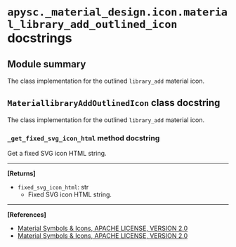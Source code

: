# `apysc._material_design.icon.material_library_add_outlined_icon` docstrings

## Module summary

The class implementation for the outlined `library_add` material icon.

## `MateriallibraryAddOutlinedIcon` class docstring

The class implementation for the outlined `library_add` material icon.

### `_get_fixed_svg_icon_html` method docstring

Get a fixed SVG icon HTML string.<hr>

**[Returns]**

- `fixed_svg_icon_html`: str
  - Fixed SVG icon HTML string.

<hr>

**[References]**

- [Material Symbols & Icons, APACHE LICENSE, VERSION 2.0](https://fonts.google.com/icons?icon.size=24&icon.color=%23e8eaed)
- [Material Symbols & Icons, APACHE LICENSE, VERSION 2.0](https://www.apache.org/licenses/LICENSE-2.0.html)